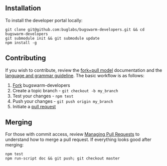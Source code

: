 Installation
------------

  To install the developer portal locally:

    git clone git@github.com:buglabs/bugswarm-developers.git && cd bugswarm-developers
    git submodule init && git submodule update
    npm install -g

Contributing
------------

  If you wish to contribute, review the [fork+pull model][fork_pull_model] documentation and the [language and grammar guideline][wiki].
  The basic workflow is as follows:

  1. [Fork][forking] bugswarm-developers
  2. Create a topic branch - `git checkout -b my_branch`
  3. Test your changes - `npm test`
  4. Push your changes - `git push origin my_branch`
  5. Initiate a [pull request][initiating_pull_requests]

Merging
-------

  For those with commit access, review [Managing Pull Requests][managing_pull_requests] to understand how to merge a pull request.
  If everything looks good after merging:
  
    npm test
    npm run-script doc && git push; git checkout master

[wiki]: https://github.com/buglabs/bugswarm-developers/wiki
[forking]: http://help.github.com/forking/
[issues]: http://github.com/buglabs/bugswarm-developers/issues
[initiating_pull_requests]: http://help.github.com/send-pull-requests#initiating_the_pull_request
[managing_pull_requests]: http://help.github.com/send-pull-requests#managing_pull_requests
[fork_pull_model]: http://help.github.com/send-pull-requests/
